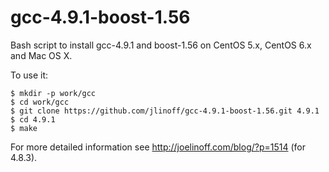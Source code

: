 gcc-4.9.1-boost-1.56
====================

Bash script to install gcc-4.9.1 and boost-1.56 on CentOS 5.x, CentOS 6.x and Mac OS X.

To use it:

    $ mkdir -p work/gcc
    $ cd work/gcc
    $ git clone https://github.com/jlinoff/gcc-4.9.1-boost-1.56.git 4.9.1
    $ cd 4.9.1
    $ make

For more detailed information see http://joelinoff.com/blog/?p=1514 (for 4.8.3).
